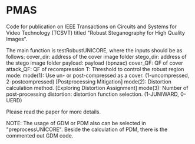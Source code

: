# PMAS
Code for publication on IEEE Transactions on Circuits and Systems for Video Technology (TCSVT) titled "Robust Steganography for High Quality Images".

The main function is testRobustUNICORE, where the inputs should be as follows:
cover_dir: address of the cover image folder
stego_dir: address of the stego image folder
payload: payload (bpnzac)
cover_QF: QF of cover
attack_QF: QF of recompression
T: Threshold to control the robust region
mode:
  mode(1): Use un- or post-compressed as a cover. (1-uncompressed, 2-postcompressed) [Postprocessing Mitigation]
  mode(2): Distortion calculation method. [Exploring Distortion Assignment]
  mode(3): Number of post-processing 
distortion: distortion function selection. (1-JUNIWARD, 0-UERD)

Please read the paper for more details.

NOTE: The usage of GDM or PDM also can be selected in "preprocessUNICORE". Beside the calculation of PDM, there is the commented out GDM code.

